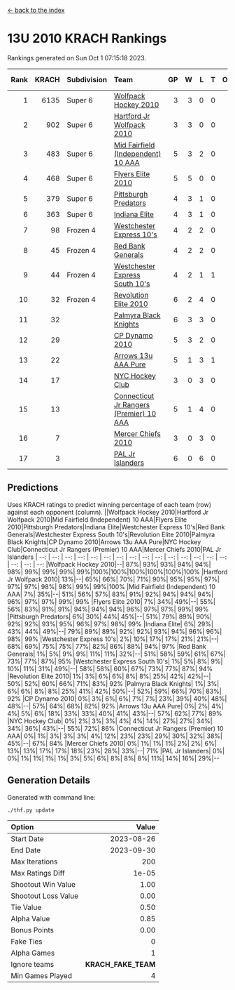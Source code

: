 [<- back to the index](readme.md)
# 13U 2010 KRACH Rankings
Rankings generated on Sun Oct  1 07:15:18 2023.

Rank|KRACH|Subdivision|Team|GP|W|L|T|OTW|OTL|SoS|Exp Wins|Win Diff
---:|---:|:---|:---|---:|---:|---:|---:|---:|---:|---:|---:|---:
1|6135|Super 6|[Wolfpack Hockey 2010](https://gamesheetstats.com/seasons/3664/teams/140960/schedule)|3|3|0|0|0|0|251|3.8|-0.0
2|902|Super 6|[Hartford Jr Wolfpack 2010](https://gamesheetstats.com/seasons/3664/teams/140957/schedule)|3|3|0|0|0|0|37|3.8|-0.0
3|483|Super 6|[Mid Fairfield (Independent) 10 AAA](https://gamesheetstats.com/seasons/3664/teams/140956/schedule)|5|3|2|0|0|0|2072|3.8|-0.0
4|468|Super 6|[Flyers Elite 2010](https://gamesheetstats.com/seasons/3664/teams/140963/schedule)|5|5|0|0|0|0|12|5.9|0.0
5|379|Super 6|[Pittsburgh Predators](https://gamesheetstats.com/seasons/3664/teams/140974/schedule)|4|3|1|0|0|0|159|3.9|0.0
6|363|Super 6|[Indiana Elite](https://gamesheetstats.com/seasons/3664/teams/144350/schedule)|4|3|1|0|0|0|161|3.9|0.0
7|98|Frozen 4|[Westchester Express 10's](https://gamesheetstats.com/seasons/3664/teams/140967/schedule)|4|2|2|0|0|0|287|2.8|-0.0
8|45|Frozen 4|[Red Bank Generals](https://gamesheetstats.com/seasons/3664/teams/140962/schedule)|4|2|2|0|0|1|244|2.9|0.0
9|44|Frozen 4|[Westchester Express South 10's](https://gamesheetstats.com/seasons/3664/teams/140971/schedule)|4|2|1|1|0|0|105|3.3|-0.0
10|32|Frozen 4|[Revolution Elite 2010](https://gamesheetstats.com/seasons/3664/teams/140975/schedule)|6|2|4|0|0|0|996|2.9|0.0
11|32||[Palmyra Black Knights](https://gamesheetstats.com/seasons/3664/teams/140973/schedule)|6|3|3|0|0|0|28|3.9|0.0
12|29||[CP Dynamo 2010](https://gamesheetstats.com/seasons/3664/teams/140968/schedule)|5|3|2|0|0|0|159|3.8|-0.0
13|22||[Arrows 13u AAA Pure](https://gamesheetstats.com/seasons/3664/teams/140965/schedule)|5|1|3|1|0|0|51|2.3|-0.0
14|17||[NYC Hockey Club](https://gamesheetstats.com/seasons/3664/teams/140966/schedule)|3|0|3|0|0|0|356|0.9|0.0
15|13||[Connecticut Jr Rangers (Premier) 10 AAA](https://gamesheetstats.com/seasons/3664/teams/140958/schedule)|5|1|4|0|0|0|315|1.9|0.0
16|7||[Mercer Chiefs 2010](https://gamesheetstats.com/seasons/3664/teams/140964/schedule)|3|0|3|0|0|0|138|0.9|0.0
17|3||[PAL Jr Islanders](https://gamesheetstats.com/seasons/3664/teams/140969/schedule)|6|0|6|0|0|0|28|0.9|0.0

## Predictions
Uses KRACH ratings to predict winning percentage of each team (row) against each opponent (column).
||Wolfpack Hockey 2010|Hartford Jr Wolfpack 2010|Mid Fairfield (Independent) 10 AAA|Flyers Elite 2010|Pittsburgh Predators|Indiana Elite|Westchester Express 10's|Red Bank Generals|Westchester Express South 10's|Revolution Elite 2010|Palmyra Black Knights|CP Dynamo 2010|Arrows 13u AAA Pure|NYC Hockey Club|Connecticut Jr Rangers (Premier) 10 AAA|Mercer Chiefs 2010|PAL Jr Islanders
| --: | --: | --: | --: | --: | --: | --: | --: | --: | --: | --: | --: | --: | --: | --: | --: | --: | --: 
|Wolfpack Hockey 2010|--| 87%| 93%| 93%| 94%| 94%| 98%| 99%| 99%| 99%| 99%|100%|100%|100%|100%|100%|100%
|Hartford Jr Wolfpack 2010| 13%|--| 65%| 66%| 70%| 71%| 90%| 95%| 95%| 97%| 97%| 97%| 98%| 98%| 99%| 99%|100%
|Mid Fairfield (Independent) 10 AAA|  7%| 35%|--| 51%| 56%| 57%| 83%| 91%| 92%| 94%| 94%| 94%| 96%| 97%| 97%| 99%| 99%
|Flyers Elite 2010|  7%| 34%| 49%|--| 55%| 56%| 83%| 91%| 91%| 94%| 94%| 94%| 96%| 97%| 97%| 99%| 99%
|Pittsburgh Predators|  6%| 30%| 44%| 45%|--| 51%| 79%| 89%| 90%| 92%| 92%| 93%| 95%| 96%| 97%| 98%| 99%
|Indiana Elite|  6%| 29%| 43%| 44%| 49%|--| 79%| 89%| 89%| 92%| 92%| 93%| 94%| 96%| 96%| 98%| 99%
|Westchester Express 10's|  2%| 10%| 17%| 17%| 21%| 21%|--| 68%| 69%| 75%| 75%| 77%| 82%| 86%| 88%| 94%| 97%
|Red Bank Generals|  1%|  5%|  9%|  9%| 11%| 11%| 32%|--| 51%| 58%| 59%| 61%| 67%| 73%| 77%| 87%| 95%
|Westchester Express South 10's|  1%|  5%|  8%|  9%| 10%| 11%| 31%| 49%|--| 58%| 58%| 60%| 67%| 73%| 77%| 87%| 94%
|Revolution Elite 2010|  1%|  3%|  6%|  6%|  8%|  8%| 25%| 42%| 42%|--| 50%| 52%| 60%| 66%| 71%| 83%| 92%
|Palmyra Black Knights|  1%|  3%|  6%|  6%|  8%|  8%| 25%| 41%| 42%| 50%|--| 52%| 59%| 66%| 70%| 83%| 92%
|CP Dynamo 2010|  0%|  3%|  6%|  6%|  7%|  7%| 23%| 39%| 40%| 48%| 48%|--| 57%| 64%| 68%| 82%| 92%
|Arrows 13u AAA Pure|  0%|  2%|  4%|  4%|  5%|  6%| 18%| 33%| 33%| 40%| 41%| 43%|--| 57%| 62%| 77%| 89%
|NYC Hockey Club|  0%|  2%|  3%|  3%|  4%|  4%| 14%| 27%| 27%| 34%| 34%| 36%| 43%|--| 55%| 72%| 86%
|Connecticut Jr Rangers (Premier) 10 AAA|  0%|  1%|  3%|  3%|  3%|  4%| 12%| 23%| 23%| 29%| 30%| 32%| 38%| 45%|--| 67%| 84%
|Mercer Chiefs 2010|  0%|  1%|  1%|  1%|  2%|  2%|  6%| 13%| 13%| 17%| 17%| 18%| 23%| 28%| 33%|--| 71%
|PAL Jr Islanders|  0%|  0%|  1%|  1%|  1%|  1%|  3%|  5%|  6%|  8%|  8%|  8%| 11%| 14%| 16%| 29%|--

## Generation Details

Generated with command line:
```
./thf.py update
```

| Option | Value |
| :----- | ----: |
| Start Date | 2023-08-26 |
| End Date | 2023-09-30 |
| Max Iterations | 200 |
| Max Ratings Diff | 1e-05 |
| Shootout Win Value | 1.00 |
| Shootout Loss Value | 0.00 |
| Tie Value | 0.50 |
| Alpha Value | 0.85 |
| Bonus Points | 0.00 |
| Fake Ties | 0 |
| Alpha Games | 1 |
| Ignore teams | __KRACH_FAKE_TEAM__ |
| Min Games Played | 4 |

